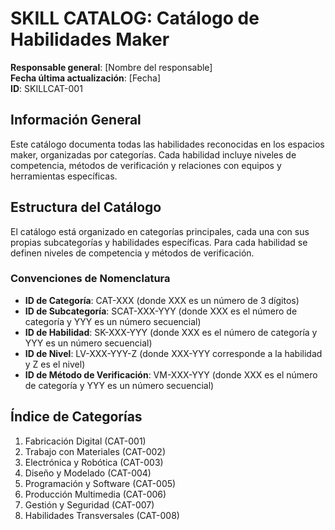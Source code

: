 # SKILL CATALOG: Catálogo de Habilidades Maker

**Responsable general**: [Nombre del responsable]  
**Fecha última actualización**: [Fecha]  
**ID**: SKILLCAT-001

## Información General

Este catálogo documenta todas las habilidades reconocidas en los espacios maker, organizadas por categorías. Cada habilidad incluye niveles de competencia, métodos de verificación y relaciones con equipos y herramientas específicas.

## Estructura del Catálogo

El catálogo está organizado en categorías principales, cada una con sus propias subcategorías y habilidades específicas. Para cada habilidad se definen niveles de competencia y métodos de verificación.

### Convenciones de Nomenclatura

- **ID de Categoría**: CAT-XXX (donde XXX es un número de 3 dígitos)
- **ID de Subcategoría**: SCAT-XXX-YYY (donde XXX es el número de categoría y YYY es un número secuencial)
- **ID de Habilidad**: SK-XXX-YYY (donde XXX es el número de categoría y YYY es un número secuencial)
- **ID de Nivel**: LV-XXX-YYY-Z (donde XXX-YYY corresponde a la habilidad y Z es el nivel)
- **ID de Método de Verificación**: VM-XXX-YYY (donde XXX es el número de categoría y YYY es un número secuencial)

## Índice de Categorías

1. Fabricación Digital (CAT-001)
2. Trabajo con Materiales (CAT-002)
3. Electrónica y Robótica (CAT-003)
4. Diseño y Modelado (CAT-004)
5. Programación y Software (CAT-005)
6. Producción Multimedia (CAT-006)
7. Gestión y Seguridad (CAT-007)
8. Habilidades Transversales (CAT-008)